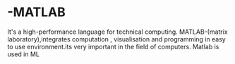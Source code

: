 # -MATLAB
It's a high-performance language for technical computing. MATLAB-(matrix laboratory),integrates computation , visualisation and programming in easy to use environment.its very important in the field of computers. 
Matlab is used in ML
